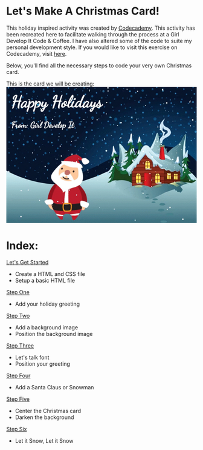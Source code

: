 # Let's Make A Christmas Card!

This holiday inspired activity was created by [Codecademy](https://www.codecademy.com).
This activity has been recreated here to facilitate walking through the process
at a Girl Develop It Code & Coffee.
I have also altered some of the code to suite my personal development style.
If you would like to visit this exercise on Codecademy, visit [here](https://www.codecademy.com/courses/web-beginner-en-9xjis/0/1).

Below, you'll find all the necessary steps to code your very own Christmas card.

This is the card we will be creating:
![demo](demo.gif)

# Index:
[Let's Get Started]
  - Create a HTML and CSS file
  - Setup a basic HTML file

[Step One]
  - Add your holiday greeting

[Step Two]
 - Add a background image
 - Position the background image

[Step Three]
 - Let's talk font
 - Position your greeting

[Step Four]
 - Add a Santa Claus or Snowman

[Step Five]
  - Center the Christmas card
  - Darken the background

[Step Six]
  - Let it Snow, Let it Snow

[Let's Get Started]: /getting_started.md
[Step One]: /step_one.md
[Step Two]: /step_two.md
[Step Three]: /step_three.md
[Step Four]: /step_four.md
[Step Five]: /step_five.md
[Step Six]: /step_six.md
